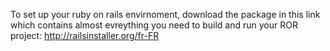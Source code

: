 To set up your ruby on rails envirnoment, download the package in this link which contains almost evreything you need to build and run your ROR project: http://railsinstaller.org/fr-FR
